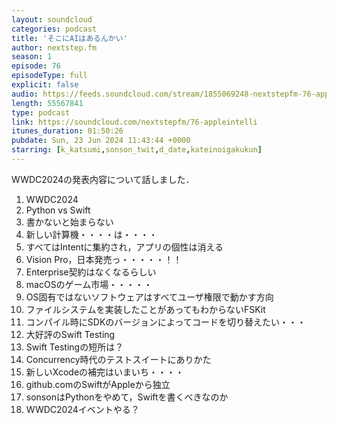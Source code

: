 ```yaml
---
layout: soundcloud
categories: podcast
title: 'そこにAIはあるんかい'
author: nextstep.fm
season: 1
episode: 76
episodeType: full
explicit: false
audio: https://feeds.soundcloud.com/stream/1855069248-nextstepfm-76-appleintelli.mp3
length: 55567841
type: podcast
link: https://soundcloud.com/nextstepfm/76-appleintelli
itunes_duration: 01:50:26
pubdate: Sun, 23 Jun 2024 11:43:44 +0000
starring: [k_katsumi,sonson_twit,d_date,kateinoigakukun]
---
```


WWDC2024の発表内容について話しました．

1. WWDC2024
2. Python vs Swift
3. 書かないと始まらない
4. 新しい計算機・・・・は・・・・
5. すべてはIntentに集約され，アプリの個性は消える
6. Vision Pro，日本発売っ・・・・・！！
7. Enterprise契約はなくなるらしい
8. macOSのゲーム市場・・・・・
9. OS固有ではないソフトウェアはすべてユーザ権限で動かす方向
10. ファイルシステムを実装したことがあってもわからないFSKit
11. コンパイル時にSDKのバージョンによってコードを切り替えたい・・・
12. 大好評のSwift Testing
13. Swift Testingの短所は？
14. Concurrency時代のテストスイートにありかた
15. 新しいXcodeの補完はいまいち・・・・
16. github.comのSwiftがAppleから独立
17. sonsonはPythonをやめて，Swiftを書くべきなのか
18. WWDC2024イベントやる？
